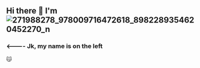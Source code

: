 ## Hi there 👋 I'm ![271988278_978009716472618_8982289354620452270_n](https://user-images.githubusercontent.com/80335335/154794262-629d108b-3204-47cd-96f0-6c51f2625e99.jpg)

<!--
**tran1903alt/tran1903alt** is a ✨ _special_ ✨ repository because its `README.md` (this file) appears on your GitHub profile.

Here are some ideas to get you started:

- 🔭 I’m currently working on ...
- 🌱 I’m currently learning ...
- 👯 I’m looking to collaborate on ...
- 🤔 I’m looking for help with ...
- 💬 Ask me about ...
- 📫 How to reach me: ...
- 😄 Pronouns: ...
- ⚡ Fun fact: ...
-->
### <---- Jk, my name is on the left
😽




